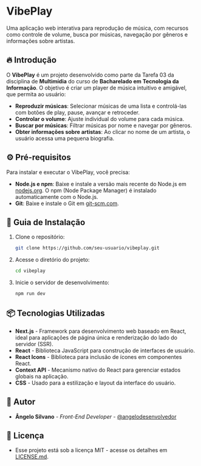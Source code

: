 # VibePlay

Uma aplicação web interativa para reprodução de música, com recursos como controle de volume, busca por músicas, navegação por gêneros e informações sobre artistas.

## 🔥 Introdução
O **VibePlay** é um projeto desenvolvido como parte da Tarefa 03 da disciplina de **Multimídia** do curso de **Bacharelado em Tecnologia da Informação**. O objetivo é criar um player de música intuitivo e amigável, que permita ao usuário:

- **Reproduzir músicas**: Selecionar músicas de uma lista e controlá-las com botões de play, pause, avançar e retroceder.
- **Controlar o volume**: Ajuste individual do volume para cada música.
- **Buscar por músicas**: Filtrar músicas por nome e navegar por gêneros.
- **Obter informações sobre artistas**: Ao clicar no nome de um artista, o usuário acessa uma pequena biografia.

## ⚙️ Pré-requisitos
Para instalar e executar o VibePlay, você precisa:

- **Node.js e npm**: Baixe e instale a versão mais recente do Node.js em [nodejs.org](https://nodejs.org/). O npm (Node Package Manager) é instalado automaticamente com o Node.js.
- **Git**: Baixe e instale o Git em [git-scm.com](https://git-scm.com/).

## 🔨 Guia de Instalação
1. Clone o repositório:
   ```bash
   git clone https://github.com/seu-usuario/vibeplay.git
   ```
2. Acesse o diretório do projeto:
   ```bash
   cd vibeplay
   ```
3. Inicie o servidor de desenvolvimento:
   ```bash
   npm run dev
   ```

## 📦 Tecnologias Utilizadas
- **Next.js** - Framework para desenvolvimento web baseado em React, ideal para aplicações de página única e renderização do lado do servidor (SSR).
- **React** - Biblioteca JavaScript para construção de interfaces de usuário.
- **React Icons** - Biblioteca para inclusão de ícones em componentes React.
- **Context API** - Mecanismo nativo do React para gerenciar estados globais na aplicação.
- **CSS** - Usado para a estilização e layout da interface do usuário.

## 👷 Autor

* **Ângelo Silvano** - *Front-End Developer* - [@angelodesenvolvedor](https://github.com/angelodesenvolvedor)

## 📄 Licença

* Esse projeto está sob a licença MIT - acesse os detalhes em [LICENSE.md](https://github.com/angelodesenvolvedor/vibe-play?tab=MIT-1-ov-file).
